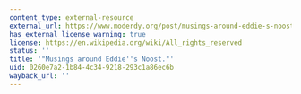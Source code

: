 ```yaml
---
content_type: external-resource
external_url: https://www.moderdy.org/post/musings-around-eddie-s-noost
has_external_license_warning: true
license: https://en.wikipedia.org/wiki/All_rights_reserved
status: ''
title: '"Musings around Eddie''s Noost."'
uid: 0260e7a2-1b84-4c34-9218-293c1a86ec6b
wayback_url: ''
---
```

